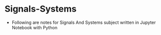 # Signals-Systems

- Following are notes for Signals And Systems subject written in Jupyter Notebook with Python

